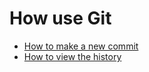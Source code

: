 # How use Git
- [How to make a new commit](./commit_help.md)
- [How to view the history](./log_help.md)
